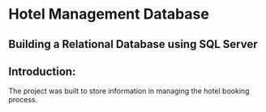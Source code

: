 # Hotel Management Database 
## Building a Relational Database using SQL Server
## Introduction:
The project was built to store information in managing the hotel booking process.

